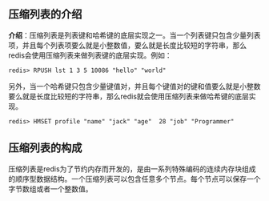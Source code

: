 ## 压缩列表的介绍  
**介绍**：压缩列表是列表键和哈希键的底层实现之一。当一个列表键只包含少量列表项，并且每个列表项要么就是小整数值，要么就是长度比较短的字符串，那么redis会使用压缩列表来做列表键的底层实现。例如：
```
redis> RPUSH lst 1 3 5 10086 "hello" "world"
```
另外，当一个哈希键只包含少量键值对，并且每个键值对的键和值要么就是小整数要么就是长度比较短的字符串，那么redis就会使用压缩列表来做哈希键的底层实现。  
```
redis> HMSET profile "name" "jack" "age"  28 "job" "Programmer" 
```
## 压缩列表的构成  
压缩列表是redis为了节约内存而开发的，是由一系列特殊编码的连续内存块组成的顺序型数据结构。一个压缩列表可以包含任意多个节点。每个节点可以保存一个字节数组或者一个整数值。    
